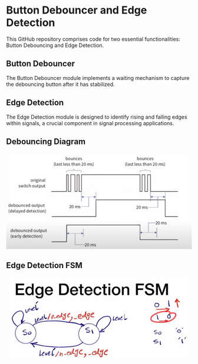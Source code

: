 # Button Debouncer and Edge Detection 

This GitHub repository comprises code for two essential functionalities: Button Debouncing and Edge Detection. 

## Button Debouncer
The Button Debouncer module implements a waiting mechanism to capture the debouncing button after it has stabilized.

## Edge Detection
The Edge Detection module is designed to identify rising and falling edges within signals, a crucial component in signal processing applications.

## Debouncing Diagram
![Button Debouncing](https://github.com/alhusseingamal/RTL-Projects/blob/main/Button%20Debouncer%20and%20Edge%20Detector/button%20-%20debouncing.PNG)

## Edge Detection FSM
![Edge Detection FSM](https://github.com/alhusseingamal/RTL-Projects/blob/main/Button%20Debouncer%20and%20Edge%20Detector/edge%20detection.PNG)
